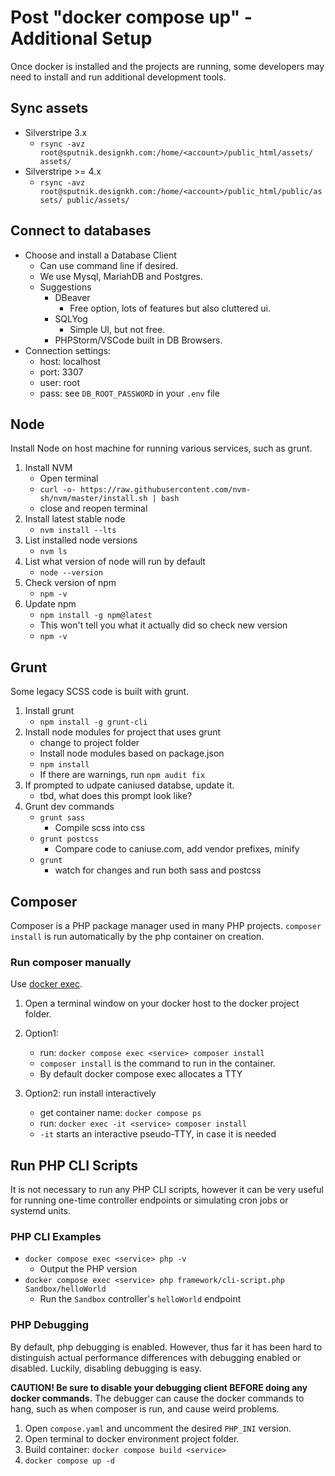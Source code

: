 # Post "docker compose up" - Additional Setup

Once docker is installed and the projects are running, some developers may need to install and run additional development tools. 

## Sync assets
   - Silverstripe 3.x
      - `rsync -avz root@sputnik.designkh.com:/home/<account>/public_html/assets/ assets/` 
   - Silverstripe >= 4.x
      - `rsync -avz root@sputnik.designkh.com:/home/<account>/public_html/public/assets/ public/assets/`
   

## Connect to databases

- Choose and install a Database Client
   - Can use command line if desired.
   - We use Mysql, MariahDB and Postgres.
   - Suggestions
      - DBeaver
         - Free option, lots of features but also cluttered ui. 
      - SQLYog
         - Simple UI, but not free. 
      - PHPStorm/VSCode built in DB Browsers.
- Connection settings:
   - host: localhost
   - port: 3307
   - user: root
   - pass: see `DB_ROOT_PASSWORD` in your `.env` file
    
## Node

Install Node on host machine for running various services, such as grunt.

1. Install NVM
   - Open terminal 
   - `curl -o- https://raw.githubusercontent.com/nvm-sh/nvm/master/install.sh | bash`
   - close and reopen terminal 
2. Install latest stable node
   - `nvm install --lts`
3. List installed node versions
   - `nvm ls` 
4. List what version of node will run by default
   - `node --version`
5. Check version of npm
   - `npm -v`
6. Update npm
   - `npm install -g npm@latest` 
   - This won't tell you what it actually did so check new version
   - `npm -v`

## Grunt
Some legacy SCSS code is built with grunt.
1. Install grunt
   - `npm install -g grunt-cli`
2. Install node modules for project that uses grunt
   - change to project folder
   - Install node modules based on package.json
   - `npm install`
   - If there are warnings, run `npm audit fix`
3. If prompted to udpate caniused databse, update it.
   - tbd, what does this prompt look like? 
4. Grunt dev commands
   - `grunt sass`
      - Compile scss into css
   - `grunt postcss`
      - Compare code to caniuse.com, add vendor prefixes, minify 
   - `grunt`
      - watch for changes and run both sass and postcss

## Composer
Composer is a PHP package manager used in many PHP projects.
`composer install` is run automatically by the php container on creation.

### Run composer manually

Use [docker exec](https://docs.docker.com/reference/cli/docker/container/exec/).
 
1. Open a terminal window on your docker host to the docker project folder.
2. Option1: 
   - run: `docker compose exec <service> composer install`
   - `composer install` is the command to run in the container.
   - By default docker compose exec allocates a TTY

3. Option2: run install interactively
   - get container name: `docker compose ps` 
   - run: `docker exec -it <service> composer install`
   - `-it` starts an interactive pseudo-TTY, in case it is needed
   

## Run PHP CLI Scripts

It is not necessary to run any PHP CLI scripts, however it can be very useful for running one-time controller endpoints or simulating cron jobs or systemd units.

### PHP CLI Examples
 
- `docker compose exec <service> php -v`
   - Output the PHP version 
- `docker compose exec <service> php framework/cli-script.php Sandbox/helloWorld`
   - Run the `Sandbox` controller's `helloWorld` endpoint 

### PHP Debugging

By default, php debugging is enabled.
However, thus far it has been hard to distinguish actual performance differences with debugging enabled or disabled.
Luckily, disabling debugging is easy.

**CAUTION! Be sure to disable your debugging client BEFORE doing any docker commands.**
The debugger can cause the docker commands to hang, such as when composer is run, and cause weird problems.

1. Open `compose.yaml` and uncomment the desired `PHP_INI` version.
2. Open terminal to docker environment project folder.
3. Build container: `docker compose build <service>`
4. `docker compose up -d`

